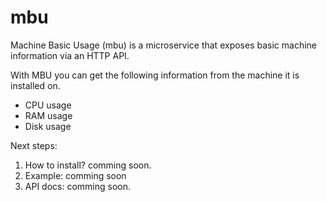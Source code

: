 # mbu
Machine Basic Usage (mbu) is a microservice that exposes basic machine information via an HTTP API.

With MBU you can get the following information from the machine it is installed on.

* CPU usage
* RAM usage
* Disk usage

Next steps:

1. How to install? comming soon.
1. Example: comming soon
1. API docs: comming soon.
